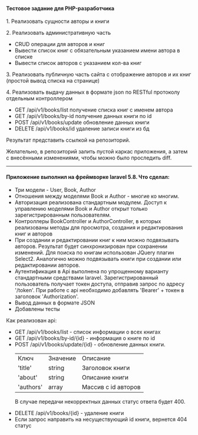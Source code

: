 <h4>Тестовое задание для PHP-разработчика</h4>
<p>1. Реализовать сущности авторы и книги</p>
<p>2. Реализовать административную часть</p>
<ul>
   <li> CRUD операции для авторов и книг </li>
   <li> Вывести список книг с обязательным указанием имени автора в списке </li>
   <li> Вывести список авторов с указанием кол-ва книг </li>
</ul>
<p>3. Реализовать публичную часть сайта с отображение авторов и их книг (простой вывод списка на странице)</p>
<p>4. Реализовать выдачу данных в формате json по RESTful протоколу отдельным контроллером</p>
<ul> 
   <li> GET /api/v1/books/list получение списка книг с именем автора</li>
   <li> GET /api/v1/books/by-id получение данных книги по id</li>
   <li> POST /api/v1/books/update обновление данных книги</li> 
   <li> DELETE /api/v1/books/id удаление записи книги из бд</li> 
</ul>
<p>Результат представить ссылкой на репозиторий.</p>
<p>Желательно, в репозиторий залить пустой каркас приложения, 
а затем с внесёнными изменениями, чтобы можно было проследить diff.</p>
<hr>
<h4>Приложение выполнил на фреймворке laravel 5.8. Что сделал:</h4>
<ul>
    <li>Три модели - User, Book, Author </li>	
    <li>Отношения между моделями Book и Author - многие ко многим.</li>
    <li>Авторизация реализована стандартным модулем. Доступ к управлению моделями Book и Author открыт
	только зарегистрированным пользователям. </li>
    <li>Контроллеры BookController и AuthorController, в которых реализованы методы для просмотра, создания и редактирования книг и авторов</li>
	<li>При создании и редактировании книг к ним можно подвязывать авторов. 
	Результат будет синхронизирован при сохранении изменений. 
	Для поиска по книгам использован JQuery плагин Select2. 
	Аналогично можно подвязывать книги при создании или редактировании авторов.</li>    
	<li>Аутентификация в Api выполнена по упрощенному варианту стандартными средствами laravel.
	Зарегистрированный пользователь получает токен доступа, отправив запрос по адресу '/token'. При работе с api необходимо 
	добавлять 'Bearer' + токен в заголовок 'Authorization'.</li>
	<li>Вывод данных в формате JSON</li>		
    <li>Добавлены тесты </li>
</ul>
<p>Как реализован api:</p>
<ul>
	<li> GET /api/v1/books/list - список информации о всех книгах</li>
	<li> GET /api/v1/books/by-id/{id} - информация о книге по id</li>
	<li> POST /api/v1/books/update/{id} - обновление данных книги.
	<table>
		<tr><td>Ключ</td><td>Значение</td><td>Описание</td></tr>
		<tr><td>'title'</td><td>string</td><td>Заголовок книги</td></tr>
		<tr><td>'about'</td><td>string</td><td>Описание книги</td></tr>
		<tr><td>'authors'</td><td>array</td><td>Массив с id авторов</td></tr>
	</table>
	<p>В случае передачи некорректных данных статус ответа будет 400.</p>
	</li>
	<li> DELETE /api/v1/books/{id} - удаление книги</li> 
	<li>Если запрос направить на несуществующий id книги, вернется 404 статус</li> 
</ul>
	
	
	
	
	